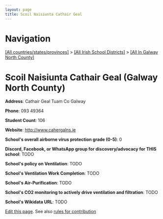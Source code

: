 ```yaml
---
layout: page
title: Scoil Naisiunta Cathair Geal
---
```

# Navigation

[[All countries/states/provinces]](../../..) > [[All Irish School Districts]](../..) > [[All In Galway North County]](..)

# Scoil Naisiunta Cathair Geal (Galway North County)

**Address**: Cathair Geal Tuam Co Galway

**Phone**: 093 49364

**Student Count**: 106

**Website**: <http://www.cahergalns.ie>

**School's overall airborne virus protection grade (0-5)**: 0

**Discord, Facebook, or WhatsApp group for discovery/advocacy for THIS school**: TODO

**School's policy on Ventilation**: TODO

**School's Ventilation Work Completion**: TODO

**School's Air-Purification**: TODO

**School's CO2 monitoring to actively drive ventilation and filtration**: TODO

**School's Wikidata URL**: TODO


[Edit this page](https://github.com/ventilate-schools/Ireland/edit/main/./Galway_North_County/Scoil_Naisiunta_Cathair_Geal.md). See also [rules for contribution](../../../contribution-rules/)